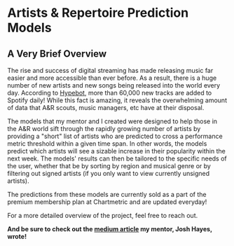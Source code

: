 # Artists & Repertoire Prediction Models

## A Very Brief Overview

The rise and success of digital streaming has made releasing music far easier and more accessible than ever before.  As a result, there is a huge number of new artists and new songs being released into the world every day. According to [Hypebot](https://www.hypebot.com/hypebot/2021/02/60000-tracks-are-uploaded-to-spotify-every-day.html), more than 60,000 new tracks are added to Spotify daily!  While this fact is amazing, it reveals the overwhelming amount of data that A&R scouts, music managers, etc have at their disposal.  

The models that my mentor and I created were designed to help those in the A&R world sift through the rapidly growing number of artists by providing a "short" list of artists who are predicted to cross a performance metric threshold within a given time span. In other words, the models predict which artists will see a sizable increase in their popularity within the next week.  The models' results can then be tailored to the specific needs of the user, whether that be by sorting by region and musical genre or by filtering out signed artists (if you only want to view currently unsigned artists).

The predictions from these models are currently sold as a part of the premium membership plan at Chartmetric and are updated everyday!


For a more detailed overview of the project, feel free to reach out.  

**And be sure to check out the [medium article](https://medium.com/chartmetric-blog/the-next-era-of-a-r-tools-a20c1b6ad5e3) my mentor, Josh Hayes, wrote!**

